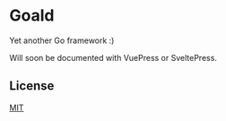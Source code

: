 # Goald
Yet another Go framework :)

Will soon be documented with VuePress or SveltePress.

## License

[MIT](https://opensource.org/license/mit/)